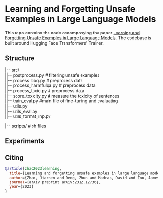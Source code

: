 # Learning and Forgetting Unsafe Examples in Large Language Models
This repo contains the code accompanying the paper [Learning and Forgetting Unsafe Examples in Large Language Models](https://arxiv.org/abs/2312.12736). The codebase is built around Hugging Face Transformers' Trainer. 


## Structure  

|-- src/  
||-- postprocess.py \# filtering unsafe examples   
||-- process_bbq.py \# preprocess data  
||-- process_harmfulqa.py \# preprocess data  
||-- process_toxic.py \# preprocess data  
||-- score_toxicity.py \# measure the toxicity of sentences  
||-- train_eval.py \#main file of fine-tuning and evaluating  
||-- utils.py  
||-- utils_eval.py  
||-- utils_format_inp.py    

|-- scripts/  \# sh files    

## Experiments 

## Citing  

```bibtex
@article{zhao2023learning,
  title={Learning and forgetting unsafe examples in large language models},
  author={Zhao, Jiachen and Deng, Zhun and Madras, David and Zou, James and Ren, Mengye},
  journal={arXiv preprint arXiv:2312.12736},
  year={2023}
}
```
